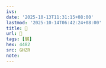```yaml
---
ivs:
date: '2025-10-13T11:31:15+08:00'
lastmod: '2025-10-14T06:42:24+08:00'
title: 󰨳
url: 󰨳
tags: [䒂]
hex: 4482
src: GHZR
note:
---
```

